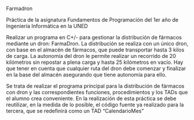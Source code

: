  Farmadron

Práctica de la asignatura Fundamentos de Programación del 1er año de Ingeniería Informática en la   UNED
 
Realizar un programa en C+/- para gestionar la distribución de fármacos mediante un 
dron: FarmaDron. 
La distribución se realiza con un único dron, con base en el almacén de fármacos, que 
puede transportar hasta 3 kilos de carga. La autonomía del dron le permite realizar un 
recorrido de 20 kilómetros sin repostar a plena carga y hasta 25 kilómetros en vacío. 
Hay que tener en cuenta que cualquier ruta del dron debe comenzar y finalizar en la
base del almacén asegurando que tiene autonomía para ello.

Se trata de realizar el programa principal para la distribución de fármacos con dron y 
las correspondientes funciones, procedimientos y los TADs que el alumno crea 
conveniente. En la realización de esta práctica se debe reutilizar, en la medida de lo 
posible, el código fuente ya realizado para la tercera, que se redefinirá como un TAD 
“CalendarioMes”
